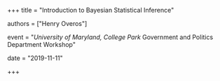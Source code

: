 +++
title = "Introduction to Bayesian Statistical Inference"

authors = ["Henry Overos"]

event = "*University of Maryland, College Park* Government and Politics Department Workshop"

date = "2019-11-11"

+++
